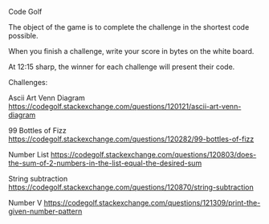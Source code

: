 Code Golf

The object of the game is to complete the challenge in the shortest code possible.

When you finish a challenge, write your score in bytes on the white board.

At 12:15 sharp, the winner for each challenge will present their code.

Challenges:

Ascii Art Venn Diagram
https://codegolf.stackexchange.com/questions/120121/ascii-art-venn-diagram

99 Bottles of Fizz
https://codegolf.stackexchange.com/questions/120282/99-bottles-of-fizz

Number List
https://codegolf.stackexchange.com/questions/120803/does-the-sum-of-2-numbers-in-the-list-equal-the-desired-sum

String subtraction
https://codegolf.stackexchange.com/questions/120870/string-subtraction

Number V
https://codegolf.stackexchange.com/questions/121309/print-the-given-number-pattern
